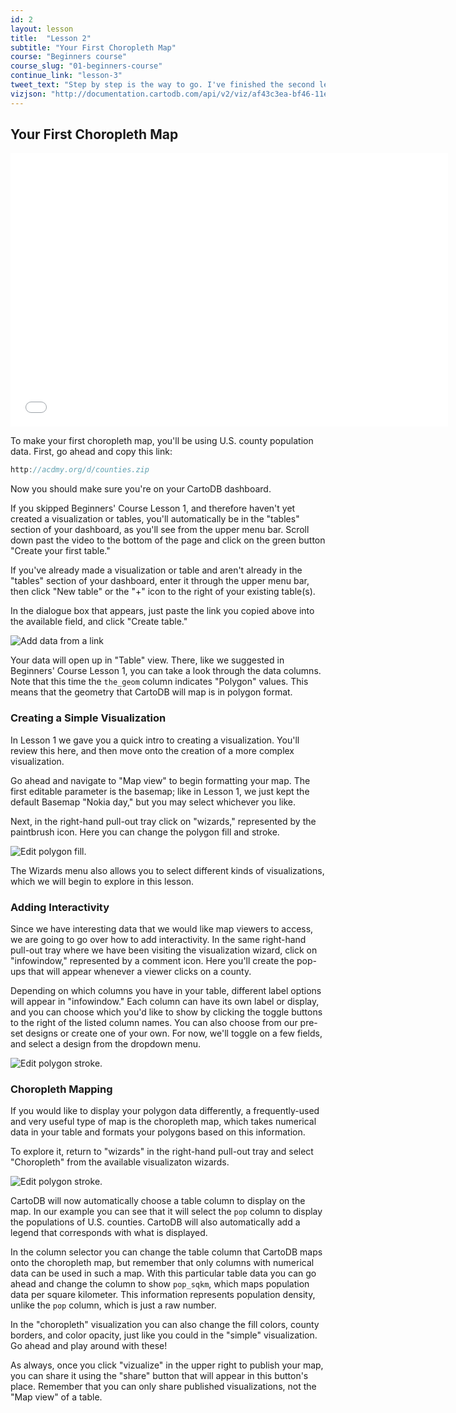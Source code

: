 ```yaml
---
id: 2
layout: lesson
title:  "Lesson 2"
subtitle: "Your First Choropleth Map"
course: "Beginners course"
course_slug: "01-beginners-course"
continue_link: "lesson-3"
tweet_text: "Step by step is the way to go. I've finished the second lesson of the map academy. Check it out"
vizjson: "http://documentation.cartodb.com/api/v2/viz/af43c3ea-bf46-11e3-8153-0edbca4b5057/viz.json"
---
```


## Your First Choropleth Map

<p><iframe src="//player.vimeo.com/video/81042811?byline=0" width="700" height="438" frameborder="0"> </iframe></p>

To make your first choropleth map, you'll be using U.S. county population data. First, go ahead and copy this link:

~~~javascript
http://acdmy.org/d/counties.zip
~~~

Now you should make sure you're on your CartoDB dashboard.  

If you skipped Beginners' Course Lesson 1, and therefore haven't yet created a visualization or tables, you'll automatically be in the "tables" section of your dashboard, as you'll see from the upper menu bar. Scroll down past the video to the bottom of the page and click on the green button "Create your first table." 

If you've already made a visualization or table and aren't already in the "tables" section of your dashboard, enter it through the upper menu bar, then click "New table" or the "+" icon to the right of your existing table(s). 

In the dialogue box that appears, just paste the link you copied above into the available field, and click "Create table."

![Add data from a link]({{site.baseurl}}/img/course1/lesson2/newtableURL.png)

Your data will open up in "Table" view. There, like we suggested in Beginners' Course Lesson 1, you can take a look through the data columns. Note that this time the `the_geom` column indicates "Polygon" values. This means that the geometry that CartoDB will map is in polygon format.

### Creating a Simple Visualization

In Lesson 1 we gave you a quick intro to creating a visualization. You'll review this here, and then move onto the creation of a more complex visualization.

Go ahead and navigate to "Map view" to begin formatting your map. The first editable parameter is the basemap; like in Lesson 1, we just kept the default Basemap "Nokia day," but you may select whichever you like.

Next, in the right-hand pull-out tray click on "wizards," represented by the paintbrush icon. Here you can change the polygon fill and stroke.

![Edit polygon fill.]({{site.baseurl}}/img/course1/lesson2/polygonfill.png)

The Wizards menu also allows you to select different kinds of visualizations, which we will begin to explore in this lesson.

### Adding Interactivity
Since we have interesting data that we would like map viewers to access, we are going to go over how to add interactivity. In the same right-hand pull-out tray where we have been visiting the visualization wizard, click on "infowindow," represented by a comment icon. Here you'll create the pop-ups that will appear whenever a viewer clicks on a county.

Depending on which columns you have in your table, different label options will appear in "infowindow." Each column can have its own label or display, and you can choose which you'd like to show by clicking the toggle buttons to the right of the listed column names. You can also choose from our pre-set designs or create one of your own. For now, we'll toggle on a few fields, and select a design from the dropdown menu.

![Edit polygon stroke.]({{site.baseurl}}/img/course1/lesson2/infowindow.png)


### Choropleth Mapping

If you would like to display your polygon data differently, a frequently-used and very useful type of map is the choropleth map, which takes numerical data in your table and formats your polygons based on this information.

To explore it, return to "wizards" in the right-hand pull-out tray and select "Choropleth" from the available visualizaton wizards. 

![Edit polygon stroke.]({{site.baseurl}}/img/course1/lesson2/choropleth.png)

CartoDB will now automatically choose a table column to display on the map. In our example you can see that it will select the `pop` column to display the populations of U.S. counties. CartoDB will also automatically add a legend that corresponds with what is displayed.

In the column selector you can change the table column that CartoDB maps onto the choropleth map, but remember that only columns with numerical data can be used in such a map. With this particular table data you can go ahead and change the column to show `pop_sqkm`, which maps population data per square kilometer. This information represents population density, unlike the `pop` column, which is just a raw number.

In the "choropleth" visualization you can also change the fill colors, county borders, and color opacity, just like you could in the "simple" visualization. Go ahead and play around with these!

As always, once you click "vizualize" in the upper right to publish your map, you can share it using the "share" button that will appear in this button's place. Remember that you can only share published visualizations, not the "Map view" of a table.
